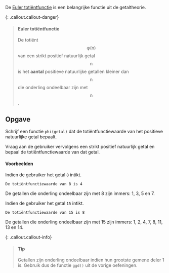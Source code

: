 De <a href="https://nl.wikipedia.org/wiki/Indicator_(getaltheorie)" target="_blanc">Euler totiëntfunctie</a> is een belangrijke functie uit de getaltheorie.

{: .callout.callout-danger}
> #### Euler totiëntfunctie
> De totiënt $$\mathsf{\varphi(n)}$$ van een strikt positief natuurlijk getal $$\mathsf{n}$$ is het **aantal** positieve natuurlijke getallen kleiner dan $$\mathsf{n}$$ die onderling ondeelbaar zijn met $$\mathsf{n}$$.

## Opgave

Schrijf een functie `phi(getal)` dat de totiëntfunctiewaarde van het positieve natuurlijke getal bepaalt.

Vraag aan de gebruiker vervolgens een strikt positief natuurlijk getal en bepaal de totiëntfunctiewaarde  van dat getal.

#### Voorbeelden

Indien de gebruiker het getal `8` intikt.
```
De totiëntfunctiewaarde van 8 is 4
```

De getallen die onderling ondeelbaar zijn met 8 zijn immers: 1, 3, 5 en 7. 


Indien de gebruiker het getal `15` intikt.
```
De totiëntfunctiewaarde van 15 is 8
```

De getallen die onderling ondeelbaar zijn met 15 zijn immers: 1, 2, 4, 7, 8, 11, 13 en 14.

{: .callout.callout-info}
> #### Tip
> Getallen zijn onderling ondeelbaar indien hun grootste gemene deler 1 is. 
> Gebruik dus de functie `ggd()` uit de vorige oefeningen.